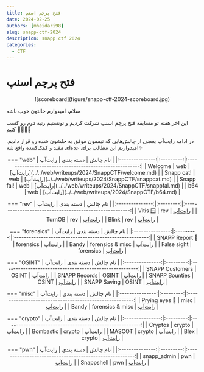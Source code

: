 ```yaml
---
title: فتح پرچم اسنپ
date: 2024-02-25
authors: [mheidari98]
slug: snapp-ctf-2024
description: snapp ctf 2024
categories:
  - CTF
---
```


# فتح پرچم اسنپ

<center> 
![scoreboard](figure/snapp-ctf-2024-scoreboard.jpg)
</center>


سلام، امیدوارم حالتون خوب باشه

این اخر هفته تو مسابقه فتح پرچم اسنپ شرکت کردیم و تونستیم رتبه دوم رو کسب کنیم 🥳✌🏻🔥

<!-- more -->


در ادامه رایت‌آپ بعضی از چالش‌هایی که تیممون موفق به حلشون شده رو قرار دادیم.  امیدواریم این مطالب برای عده‌ای مفید و کمک‌کننده واقع شه✨


<center> 
=== "web" 
    |     نام چالش    | دسته بندی |                          رایت‌آپ                         |
    |:---------------:|:---------:|:-------------------------------------------------------:|
    |     Welcome     |    web    |      [رایت‌آپ](../../web/writeups/2024/SnappCTF/welcome.md)      |
    |    Snapp cat!   |    web    |      [رایت‌آپ](../../web/writeups/2024/SnappCTF/snappcat.md)     |
    |    Snapp fal!   |    web    |      [رایت‌آپ](../../web/writeups/2024/SnappCTF/snappfal.md)     |
    |       b64       |    web    |        [رایت‌آپ](../../web/writeups/2024/SnappCTF/b64.md)        |

=== "rev" 
    |     نام چالش    | دسته بندی |                          رایت‌آپ                         |
    |:---------------:|:---------:|:-------------------------------------------------------:|
    |     Vitis 🪟     |    rev    |     [رایت‌آپ](../../reverse/writeups/2024/SnappCTF/vitis.md)     |
    |      TurnOB     |    rev    |     [رایت‌آپ](../../reverse/writeups/2024/SnappCTF/TurnOB.md)    |
    |      Blink      |    rev    |     [رایت‌آپ](../../reverse/writeups/2024/SnappCTF/blink.md)     |

=== "forensics" 
    |     نام چالش    | دسته بندی |                          رایت‌آپ                         |
    |:---------------:|:---------:|:-------------------------------------------------------:|
    |  SNAPP Report 📝 | forensics | [رایت‌آپ](../../forensic/writeups/2024/SnappCTF/snapp-report.md) |
    |      Bandy      | forensics & misc |       [رایت‌آپ](../../misc/writeups/2024/SnappCTF/bandy.md)      |
    |   False sight   | forensics |  [رایت‌آپ](../../forensic/writeups/2024/SnappCTF/false-sight.md) |

=== "OSINT" 
    |     نام چالش    | دسته بندی |                          رایت‌آپ                         |
    |:---------------:|:---------:|:-------------------------------------------------------:|
    | SNAPP Customers |   OSINT   |    [رایت‌آپ](../../misc/writeups/2024/SnappCTF/SnappOsint.md#snapp-customer)    |
    |  SNAPP Records  |   OSINT   |    [رایت‌آپ](../../misc/writeups/2024/SnappCTF/SnappOsint.md#snapp-records)    |
    |  SNAPP Bounties |   OSINT   |    [رایت‌آپ](../../misc/writeups/2024/SnappCTF/SnappOsint.md#snapp-bounties)    |
    |   SNAPP Saving  |   OSINT   |    [رایت‌آپ](../../misc/writeups/2024/SnappCTF/SnappOsint.md#snapp-saving)    |


=== "misc" 
    |     نام چالش    | دسته بندی |                          رایت‌آپ                         |
    |:---------------:|:---------:|:-------------------------------------------------------:|
    |  Prying eyes 👀  |    misc   |    [رایت‌آپ](../../misc/writeups/2024/SnappCTF/prying-eyes.md)   |
    |      Bandy      | forensics & misc |       [رایت‌آپ](../../misc/writeups/2024/SnappCTF/bandy.md)      |


=== "crypto" 
    |     نام چالش    | دسته بندی |                          رایت‌آپ                         |
    |:---------------:|:---------:|:-------------------------------------------------------:|
    |     Cryptos     |   crypto  |     [رایت‌آپ](../../crypto/writeups/2024/SnappCTF/Cryptos.md)    |
    |    Bombastic    |   crypto  |    [رایت‌آپ](../../crypto/writeups/2024/SnappCTF/Bombastic.md)   |
    |      MASCOT     |   crypto  |     [رایت‌آپ](../../crypto/writeups/2024/SnappCTF/mascot.md)     |
    |       Blex      |   crypto  |      [رایت‌آپ](../../crypto/writeups/2024/SnappCTF/Blex.md)      |

=== "pwn" 
    |     نام چالش    | دسته بندی |                          رایت‌آپ                         |
    |:---------------:|:---------:|:-------------------------------------------------------:|
    |   snapp_admin   |    pwn    |    [رایت‌آپ](../../pwn/writeups/2024/SnappCTF/Snapp_admin.md)    |
    |    Snappshell   |    pwn    |     [رایت‌آپ](../../pwn/writeups/2024/SnappCTF/Snappshell.md)    |

</center>


